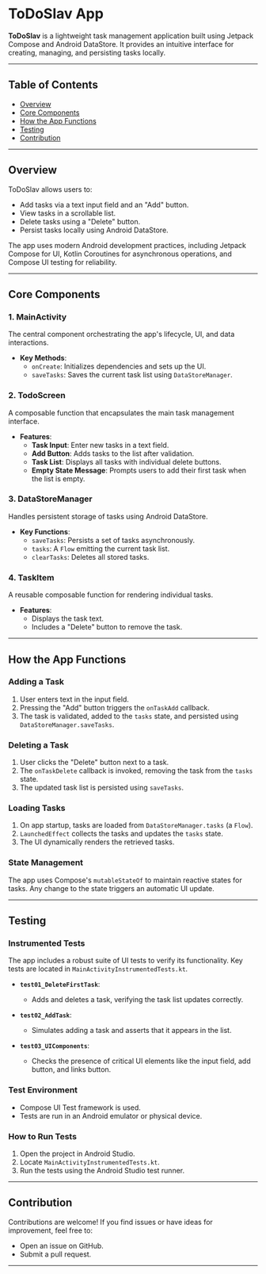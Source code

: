 # ToDoSlav App

**ToDoSlav** is a lightweight task management application built using Jetpack Compose and Android DataStore. It provides an intuitive interface for creating, managing, and persisting tasks locally.

---

## Table of Contents
- [Overview](#overview)
- [Core Components](#core-components)
- [How the App Functions](#how-the-app-functions)
- [Testing](#testing)
- [Contribution](#contribution)

---

## Overview

ToDoSlav allows users to:
- Add tasks via a text input field and an "Add" button.
- View tasks in a scrollable list.
- Delete tasks using a "Delete" button.
- Persist tasks locally using Android DataStore.

The app uses modern Android development practices, including Jetpack Compose for UI, Kotlin Coroutines for asynchronous operations, and Compose UI testing for reliability.

---

## Core Components

### 1. **MainActivity**
The central component orchestrating the app's lifecycle, UI, and data interactions.

- **Key Methods**:
  - `onCreate`: Initializes dependencies and sets up the UI.
  - `saveTasks`: Saves the current task list using `DataStoreManager`.

### 2. **TodoScreen**
A composable function that encapsulates the main task management interface.

- **Features**:
  - **Task Input**: Enter new tasks in a text field.
  - **Add Button**: Adds tasks to the list after validation.
  - **Task List**: Displays all tasks with individual delete buttons.
  - **Empty State Message**: Prompts users to add their first task when the list is empty.

### 3. **DataStoreManager**
Handles persistent storage of tasks using Android DataStore.

- **Key Functions**:
  - `saveTasks`: Persists a set of tasks asynchronously.
  - `tasks`: A `Flow` emitting the current task list.
  - `clearTasks`: Deletes all stored tasks.

### 4. **TaskItem**
A reusable composable function for rendering individual tasks.

- **Features**:
  - Displays the task text.
  - Includes a "Delete" button to remove the task.

---

## How the App Functions

### Adding a Task
1. User enters text in the input field.
2. Pressing the "Add" button triggers the `onTaskAdd` callback.
3. The task is validated, added to the `tasks` state, and persisted using `DataStoreManager.saveTasks`.

### Deleting a Task
1. User clicks the "Delete" button next to a task.
2. The `onTaskDelete` callback is invoked, removing the task from the `tasks` state.
3. The updated task list is persisted using `saveTasks`.

### Loading Tasks
1. On app startup, tasks are loaded from `DataStoreManager.tasks` (a `Flow`).
2. `LaunchedEffect` collects the tasks and updates the `tasks` state.
3. The UI dynamically renders the retrieved tasks.

### State Management
The app uses Compose's `mutableStateOf` to maintain reactive states for tasks. Any change to the state triggers an automatic UI update.

---

## Testing

### Instrumented Tests
The app includes a robust suite of UI tests to verify its functionality. Key tests are located in `MainActivityInstrumentedTests.kt`.

- **`test01_DeleteFirstTask`**:
  - Adds and deletes a task, verifying the task list updates correctly.

- **`test02_AddTask`**:
  - Simulates adding a task and asserts that it appears in the list.

- **`test03_UIComponents`**:
  - Checks the presence of critical UI elements like the input field, add button, and links button.

### Test Environment
- Compose UI Test framework is used.
- Tests are run in an Android emulator or physical device.

### How to Run Tests
1. Open the project in Android Studio.
2. Locate `MainActivityInstrumentedTests.kt`.
3. Run the tests using the Android Studio test runner.

---

## Contribution

Contributions are welcome! If you find issues or have ideas for improvement, feel free to:
- Open an issue on GitHub.
- Submit a pull request.

---
